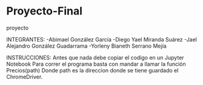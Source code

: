 # Proyecto-Final
proyecto

INTEGRANTES:
	-Abimael González García
	-Diego Yael Miranda Suárez
	-Jael Alejandro González Guadarrama
	-Yorleny Bianeth Serrano Mejía

INSTRUCCIONES:
Antes que nada debe copiar el codigo en un Jupyter Notebook
Para correr el programa basta con mandar a llamar la función Precios(path)
Donde path es la direccion donde se tiene guardado el ChromeDriver.
